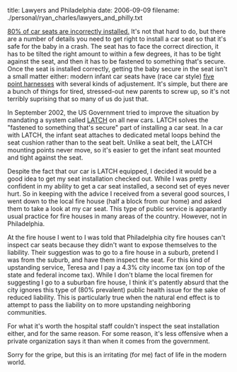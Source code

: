 title: Lawyers and Philadelphia
date: 2006-09-09
filename: ./personal/ryan_charles/lawyers_and_philly.txt

<a
href="http://www.edmunds.com/apps/vdpcontainers/do/vdp/articleId=104581/pageNumber=1">80%
of car seats are incorrectly installed.</a> It's not that hard to do,
but there are a number of details you need to get right to install a
car seat so that it's safe for the baby in a crash. The seat has to
face the correct direction, it has to be tilted the right amount to
within a few degrees, it has to be tight against the seat, and then it
has to be fastened to something that's secure. Once the seat is
installed correctly, getting the baby secure in the seat isn't a small
matter either: modern infant car seats have (race car style) <a
href="http://en.wikipedia.org/wiki/Seat_belt">five point harnesses</a>
with several kinds of adjustement. It's simple, but there are a bunch
of things for tired, stressed-out new parents to screw up, so it's not
terribly suprising that so many of us do just that.

In September 2002, the US Government tried to improve the situation by
mandating a system called <a
href="http://en.wikipedia.org/wiki/LATCH">LATCH</a> on all new cars.
LATCH solves the "fastened to something that's secure" part of
installing a car seat.  In a car with LATCH, the infant seat attaches
to dedicated metal loops behind the seat cushion rather than to the
seat belt. Unlike a seat belt, the LATCH mounting points never move,
so it's easier to get the infant seat mounted and tight against the
seat.

Despite the fact that our car is LATCH equipped, I decided it would be
a good idea to get my seat installation checked out.  While I was
pretty confident in my ability to get a car seat installed, a second
set of eyes never hurt. So in keeping with the advice I received from
a several good sources, I went down to the local fire house (half a
block from our home) and asked them to take a look at my car seat.
This type of public service is apparantly usual practice for fire
houses in many areas of the country.  However, not in Philadelphia.

At the fire house I went to I was told that Philadelphia city fire
houses can't inspect car seats because they didn't want to expose
themselves to the liability.  Their suggestion was to go to a fire
house in a suburb, pretend I was from the suburb, and have them
inspect the seat. For this kind of upstanding service, Teresa and I
pay a 4.3% city income tax (on top of the state and federal income
tax).  While I don't blame the local firemen for suggesting I go to a
suburban fire house, I think it's patently absurd that the city
ignores this type of (80% prevalent) public health issue for the sake
of reduced liability. This is particularly true when the natural end
effect is to attempt to pass the liability on to more upstanding
neighboring communities.

For what it's worth the hospital staff couldn't inspect the seat
installation either, and for the same reason. For some reason, it's
less offensive when a private organization says it than when it comes
from the government.



Sorry for the gripe, but this is an irritating (for me) fact of life
in the modern world.

